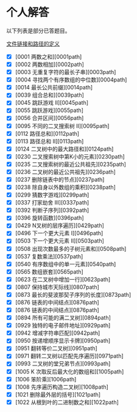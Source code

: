 # 个人解答

以下列表是部分已答题目。

[文件链接和路径的定义](../link_path.md ':include')


- [x] [0001 两数之和][0001path]
- [x] [0002 两数相加][0002path]
- [x] [0003 无重复字符的最长子串][0003path]
- [x] [0004 寻找两个有序数组的中位数][0004path]
- [x] [0014 最长公共前缀][0014path]
- [x] [0039 组合总和][0039path]
- [x] [0045 跳跃游戏 II][0045path]
- [x] [0055 跳跃游戏][0055path]
- [x] [0056 合并区间][0056path]
- [x] [0095 不同的二叉搜索树 II][0095path]
- [x] [0112 路径总和][0112path]
- [x] [0113 路径总和 II][0113path]
- [x] [0124 二叉树中的最大路径和][0124path]
- [x] [0230 二叉搜索树中第K小的元素][0230path]
- [x] [0235 二叉搜索树的最近公共祖先][0235path]
- [x] [0236 二叉树的最近公共祖先][0236path]
- [x] [0237 删除链表中的节点][0237path]
- [x] [0238 除自身以外数组的乘积][0238path]
- [x] [0299 猜数字游戏][0299path]
- [x] [0337 打家劫舍 III][0337path]
- [x] [0392 判断子序列][0392path]
- [x] [0396 旋转函数][0396path]
- [x] [0429 N叉树的层序遍历][0429path]
- [x] [0496 下一个更大元素 I][0496path]
- [x] [0503 下一个更大元素 II][0503path]
- [x] [0508 出现次数最多的子树元素和][0508path]
- [x] [0537 复数乘法][0537path]
- [x] [0540 有序数组中的单一元素][0540path]
- [x] [0565 数组嵌套][0565path]
- [x] [0623 在二叉树中增加一行][0623path]
- [x] [0807 保持城市天际线][0807path]
- [x] [0873 最长的斐波那契子序列的长度][0873path]
- [x] [0876 链表的中间结点][0876path]
- [x] [0876 链表的中间结点][0876path]  
- [x] [0894 所有可能的满二叉树][0894path]
- [x] [0929 独特的电子邮件地址][0929path]
- [x] [0942 增减字符串匹配][0942path]
- [x] [0950 按递增顺序显示卡牌][0950path]
- [x] [0951 翻转等价二叉树][0951path]
- [x] [0971 翻转二叉树以匹配先序遍历][0971path]
- [x] [0993 二叉树的堂兄弟节点][0993path]
- [x] [1005 K 次取反后最大化的数组和][1005path]
- [x] [1006 笨阶乘][1006path]
- [x] [1008 先序遍历构造二叉树][1008path]
- [x] [1021 删除最外层的括号][1021path]
- [x] [1022 从根到叶的二进制数之和][1022path]